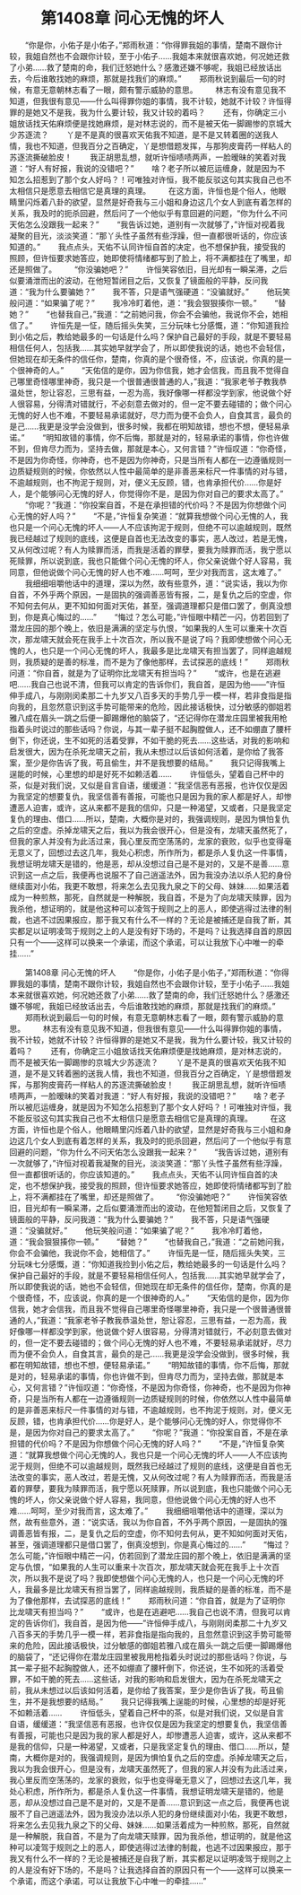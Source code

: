 # 　　第1408章 问心无愧的坏人
　　“你是你，小佑子是小佑子，”郑雨秋道：“你得罪我姐的事情，楚南不跟你计较，我姐自然也不会跟你计较，至于小佑子……我姐本来就很喜欢她，何况她还救了小弟……救了楚南的命，我们迁怒她什么？感激还嫌不够呢，我姐已经放话出去，今后谁敢找她的麻烦，那就是找我们的麻烦。”
　　郑雨秋说到最后一句的时候，有意无意朝林志看了一眼，颇有警示威胁的意思。
　　林志有没有意见我不知道，但我很有意见——什么叫得罪你姐的事情，我不计较，她就不计较？许恒得罪的是她又不是我，我为什么要计较，我又计较的着吗？
　　还有，你确定三小姐放话找天佑麻烦便是找她麻烦，是对林志说的，而不是被天佑一脚踢惨的京城大少苏逐流？
　　丫是不是真的很喜欢天佑我不知道，是不是又转着圈的送我人情，我也不知道，但我百分之百确定，丫是想借题发挥，与那狗皮膏药一样粘人的苏逐流撕破脸皮！
　　我正胡思乱想，就听许恒啧啧两声，一脸暧昧的笑着对我道：“好人有好报，我说的没错吧？”
　　啥？老子所以被厄运缠身，就是因为不知怎么招惹到了那个女人好吗？！可唯独对许恒，我不能反驳这句其实我自己也不太相信只是愿意去相信它是真理的真理。
　　在这方面，许恒也是个俗人，他眼睛里闪烁着八卦的欲望，显然是好奇我与三小姐和身边这几个女人到底有着怎样的关系，我及时的扼杀回避，然后问了一个他似乎有意回避的问题，“你为什么不问天佑怎么没跟我一起来？”
　　“我告诉过她，道别有一次就够了，”许恒对视着我凝聚的目光，淡淡笑道：“那丫头性子虽然有些浮躁，但一直都很听话的，你应该知道的。”
　　我点点头，天佑不认同许恒自首的决定，也不想保护我，接受我的照顾，但许恒要求她答应，她即使将情绪都写到了脸上，将不满都挂在了嘴里，却还是照做了。
　　“你没骗她吧？”
　　许恒笑容依旧，目光却有一瞬呆滞，之后似要涌泄而出的波动，在他短暂闭目之后，又恢复了镜面般的平静，反问我道：“我为什么要骗她？”
　　我不答，只是语气强硬道：“没骗就好。”
　　他玩笑般问道：“如果骗了呢？”
　　我冷冷盯着他，道：“我会狠狠揍你一顿。”
　　“替她？”
　　“也替我自己，”我道：“之前她问我，你会不会骗他，我说你不会，她相信了。”
　　许恒先是一怔，随后摇头失笑，三分玩味七分感慨，道：“你知道我捡到小佑之后，教给她最多的一句话是什么吗？保护自己最好的手段，就是不要轻易相信任何人，包括我……其实她早就学会了，所以即使我说的话，她也不会轻信，但她现在却无条件的信任你，楚南，你真的是个很奇怪，不，应该说，你真的是一个很神奇的人。”
　　“天佑信的是你，因为你信我，她才会信我，而且我不觉得自己哪里奇怪哪里神奇，我只是一个很普通很普通的人，”我道：“我家老爷子教我恭温处世，恕让容忍，三思有益，一忍为高，我好像哪一样都没学到家，他说做个好人很容易，分得清对错就行，不必刻意去做对的，但一定不要去碰错的；做个问心无愧的好人也不难，不要轻易承诺就好，尽力而为便不会负人，自食其言，最负的是己……我更是没学会没做到，很多时候，我都在明知故错，想也不想，便轻易承诺。”
　　“明知故错的事情，你不后悔，那就是对的，轻易承诺的事情，你也许做不到，但肯尽力而为，坚持去做，那就是本心，又何言错？”许恒叹道：“你奇怪，不是因为你奇怪，你神奇，也不是因为你神奇，只是当所有人都在一边遵循规则一边质疑规则的时候，你依然以人性中最简单的是非善恶来标尺一件事情的对与错，不逾越规则，也不拘泥于规则，对，便义无反顾，错，也肯承担代价……你是好人，是个能够问心无愧的好人，你觉得你不是，是因为你对自己的要求太高了。”
　　“你呢？”我道：“你投案自首，不是在承担错的代价吗？不是因为你想做个问心无愧的好人吗？”
　　“不是，”许恒复杂笑道：“就算我想做个问心无愧的人，我也只是一个问心无愧的坏人——人不应该拘泥于规则，但绝不可以逾越规则，既然我已经越过了规则的底线，这便是自首也无法改变的事实，恶人改过，若是无愧，又从何改过呢？有人为赎罪而活，而我是活着的罪孽，要我为赎罪而活，我宁愿以死赎罪，所以说到底，我也只能做个问心无愧的坏人，你父亲说做个好人容易，我同意，但他说做个问心无愧的好人也不难……呵呵，至少对我而言，这太难了。”
　　我细细咀嚼他话中的道理，深以为然，故有些意外，道：“说实话，我以为你自首，不外乎两个原因，一是固执的强调善恶皆有报，二，是复仇之后的空虚，你不知何去何从，更不知如何面对天佑，甚至，强调道理都只是借口罢了，倒真没想到，你是真心悔过的……”
　　“悔过？怎么可能，”许恒眼中精芒一闪，仿若回到了潜龙庄园的那个晚上，依旧是满满的坚定与仇恨，“如果我的人生可以重来十次百次，那龙啸天就会死在我手上十次百次，所以我不是说了吗？我即使想做个问心无愧的人，也只是一个问心无愧的坏人，我最多是比龙啸天有担当罢了，同样逾越规则，我质疑的是善的标准，而不是为了像他那样，去试探恶的底线！”
　　郑雨秋问道：“你自首，就是为了证明你比龙啸天有担当吗？”
　　“或许，也是在逃避吧……我自己也说不清，但我可以肯定的告诉你们，我自首，是因为他——”许恒伸手成八，与刚刚闵柔那二十九岁又八百多天的手势几乎一模一样，若非食指是指向我的，且忽然意识到这手势可能带来的危险，因此接话极快，过分敏感的御姐若雅八成在眉头一跳之后便一脚踢爆他的脑袋了，“还记得你在潜龙庄园里被我用枪指着头时说过的那些话吗？你说，与其一辈子挺不起胸膛做人，还不如绷直了腰杆倒下，你还说，生不如死的活着受罪，不如干脆的死去……这些话，对我的影响和启发很大，因为在杀死龙啸天之前，我从未想过以后该如何活着，是你给了我答案，至少是你告诉了我，苟且偷生，并不是我想要的结局。”
　　我只记得我嘴上逞能的时候，心里想的却是好死不如赖活着……
　　许恒低头，望着自己杯中的茶，似是对我们说，又似是自言自语，缓缓道：“我坚信恶有恶报，也许仅仅是因为我坚定的想要复仇，我坚信善有善报，可能也只是因为我的家人都是好人，却惨遭恶人迫害，或许，这从来都不是我的信仰，只是一种渴望，又或者，只是我坚定复仇的理由、借口……所以，楚南，大概你是对的，我强调规则，是因为惧怕复仇之后的空虚。杀掉龙啸天之后，我以为我会很开心，但是没有，龙啸天虽然死了，但我的家人并没有为此活过来，我心里反而空荡荡的，龙家的衰败，似乎也变得毫无意义了，回想过去这几年，我处心积虑，所作所为，都是杀人复仇这一件事情，我想证明龙啸天是错的，他是恶，却从没想过自己是不是对的，又是不是善……意识到这一点之后，我便再也说服不了自己逍遥法外，因为我没办法以杀人犯的身份继续面对小佑，我更不敢想，将来怎么去见我九泉之下的父母、妹妹……如果活着成为一种煎熬，那死，自然就是一种解脱，我自首，不是为了向龙啸天赎罪，因为我杀他，想证明的，就是他这种可以凌驾于规则之上的恶人，即使逃得过法律的制裁，也逃不过因果报应，那于我又有什么不一样的？无论是被捕还是自我了断，其实都足以证明凌驾于规则之上的人是没有好下场的，不是吗？让我选择自首的原因只有一个——这样可以换来一个承诺，而这个承诺，可以让我放下心中唯一的牵挂……”

　　第1408章 问心无愧的坏人
　　“你是你，小佑子是小佑子，”郑雨秋道：“你得罪我姐的事情，楚南不跟你计较，我姐自然也不会跟你计较，至于小佑子……我姐本来就很喜欢她，何况她还救了小弟……救了楚南的命，我们迁怒她什么？感激还嫌不够呢，我姐已经放话出去，今后谁敢找她的麻烦，那就是找我们的麻烦。”
　　郑雨秋说到最后一句的时候，有意无意朝林志看了一眼，颇有警示威胁的意思。
　　林志有没有意见我不知道，但我很有意见——什么叫得罪你姐的事情，我不计较，她就不计较？许恒得罪的是她又不是我，我为什么要计较，我又计较的着吗？
　　还有，你确定三小姐放话找天佑麻烦便是找她麻烦，是对林志说的，而不是被天佑一脚踢惨的京城大少苏逐流？
　　丫是不是真的很喜欢天佑我不知道，是不是又转着圈的送我人情，我也不知道，但我百分之百确定，丫是想借题发挥，与那狗皮膏药一样粘人的苏逐流撕破脸皮！
　　我正胡思乱想，就听许恒啧啧两声，一脸暧昧的笑着对我道：“好人有好报，我说的没错吧？”
　　啥？老子所以被厄运缠身，就是因为不知怎么招惹到了那个女人好吗？！可唯独对许恒，我不能反驳这句其实我自己也不太相信只是愿意去相信它是真理的真理。
　　在这方面，许恒也是个俗人，他眼睛里闪烁着八卦的欲望，显然是好奇我与三小姐和身边这几个女人到底有着怎样的关系，我及时的扼杀回避，然后问了一个他似乎有意回避的问题，“你为什么不问天佑怎么没跟我一起来？”
　　“我告诉过她，道别有一次就够了，”许恒对视着我凝聚的目光，淡淡笑道：“那丫头性子虽然有些浮躁，但一直都很听话的，你应该知道的。”
　　我点点头，天佑不认同许恒自首的决定，也不想保护我，接受我的照顾，但许恒要求她答应，她即使将情绪都写到了脸上，将不满都挂在了嘴里，却还是照做了。
　　“你没骗她吧？”
　　许恒笑容依旧，目光却有一瞬呆滞，之后似要涌泄而出的波动，在他短暂闭目之后，又恢复了镜面般的平静，反问我道：“我为什么要骗她？”
　　我不答，只是语气强硬道：“没骗就好。”
　　他玩笑般问道：“如果骗了呢？”
　　我冷冷盯着他，道：“我会狠狠揍你一顿。”
　　“替她？”
　　“也替我自己，”我道：“之前她问我，你会不会骗他，我说你不会，她相信了。”
　　许恒先是一怔，随后摇头失笑，三分玩味七分感慨，道：“你知道我捡到小佑之后，教给她最多的一句话是什么吗？保护自己最好的手段，就是不要轻易相信任何人，包括我……其实她早就学会了，所以即使我说的话，她也不会轻信，但她现在却无条件的信任你，楚南，你真的是个很奇怪，不，应该说，你真的是一个很神奇的人。”
　　“天佑信的是你，因为你信我，她才会信我，而且我不觉得自己哪里奇怪哪里神奇，我只是一个很普通很普通的人，”我道：“我家老爷子教我恭温处世，恕让容忍，三思有益，一忍为高，我好像哪一样都没学到家，他说做个好人很容易，分得清对错就行，不必刻意去做对的，但一定不要去碰错的；做个问心无愧的好人也不难，不要轻易承诺就好，尽力而为便不会负人，自食其言，最负的是己……我更是没学会没做到，很多时候，我都在明知故错，想也不想，便轻易承诺。”
　　“明知故错的事情，你不后悔，那就是对的，轻易承诺的事情，你也许做不到，但肯尽力而为，坚持去做，那就是本心，又何言错？”许恒叹道：“你奇怪，不是因为你奇怪，你神奇，也不是因为你神奇，只是当所有人都在一边遵循规则一边质疑规则的时候，你依然以人性中最简单的是非善恶来标尺一件事情的对与错，不逾越规则，也不拘泥于规则，对，便义无反顾，错，也肯承担代价……你是好人，是个能够问心无愧的好人，你觉得你不是，是因为你对自己的要求太高了。”
　　“你呢？”我道：“你投案自首，不是在承担错的代价吗？不是因为你想做个问心无愧的好人吗？”
　　“不是，”许恒复杂笑道：“就算我想做个问心无愧的人，我也只是一个问心无愧的坏人——人不应该拘泥于规则，但绝不可以逾越规则，既然我已经越过了规则的底线，这便是自首也无法改变的事实，恶人改过，若是无愧，又从何改过呢？有人为赎罪而活，而我是活着的罪孽，要我为赎罪而活，我宁愿以死赎罪，所以说到底，我也只能做个问心无愧的坏人，你父亲说做个好人容易，我同意，但他说做个问心无愧的好人也不难……呵呵，至少对我而言，这太难了。”
　　我细细咀嚼他话中的道理，深以为然，故有些意外，道：“说实话，我以为你自首，不外乎两个原因，一是固执的强调善恶皆有报，二，是复仇之后的空虚，你不知何去何从，更不知如何面对天佑，甚至，强调道理都只是借口罢了，倒真没想到，你是真心悔过的……”
　　“悔过？怎么可能，”许恒眼中精芒一闪，仿若回到了潜龙庄园的那个晚上，依旧是满满的坚定与仇恨，“如果我的人生可以重来十次百次，那龙啸天就会死在我手上十次百次，所以我不是说了吗？我即使想做个问心无愧的人，也只是一个问心无愧的坏人，我最多是比龙啸天有担当罢了，同样逾越规则，我质疑的是善的标准，而不是为了像他那样，去试探恶的底线！”
　　郑雨秋问道：“你自首，就是为了证明你比龙啸天有担当吗？”
　　“或许，也是在逃避吧……我自己也说不清，但我可以肯定的告诉你们，我自首，是因为他——”许恒伸手成八，与刚刚闵柔那二十九岁又八百多天的手势几乎一模一样，若非食指是指向我的，且忽然意识到这手势可能带来的危险，因此接话极快，过分敏感的御姐若雅八成在眉头一跳之后便一脚踢爆他的脑袋了，“还记得你在潜龙庄园里被我用枪指着头时说过的那些话吗？你说，与其一辈子挺不起胸膛做人，还不如绷直了腰杆倒下，你还说，生不如死的活着受罪，不如干脆的死去……这些话，对我的影响和启发很大，因为在杀死龙啸天之前，我从未想过以后该如何活着，是你给了我答案，至少是你告诉了我，苟且偷生，并不是我想要的结局。”
　　我只记得我嘴上逞能的时候，心里想的却是好死不如赖活着……
　　许恒低头，望着自己杯中的茶，似是对我们说，又似是自言自语，缓缓道：“我坚信恶有恶报，也许仅仅是因为我坚定的想要复仇，我坚信善有善报，可能也只是因为我的家人都是好人，却惨遭恶人迫害，或许，这从来都不是我的信仰，只是一种渴望，又或者，只是我坚定复仇的理由、借口……所以，楚南，大概你是对的，我强调规则，是因为惧怕复仇之后的空虚。杀掉龙啸天之后，我以为我会很开心，但是没有，龙啸天虽然死了，但我的家人并没有为此活过来，我心里反而空荡荡的，龙家的衰败，似乎也变得毫无意义了，回想过去这几年，我处心积虑，所作所为，都是杀人复仇这一件事情，我想证明龙啸天是错的，他是恶，却从没想过自己是不是对的，又是不是善……意识到这一点之后，我便再也说服不了自己逍遥法外，因为我没办法以杀人犯的身份继续面对小佑，我更不敢想，将来怎么去见我九泉之下的父母、妹妹……如果活着成为一种煎熬，那死，自然就是一种解脱，我自首，不是为了向龙啸天赎罪，因为我杀他，想证明的，就是他这种可以凌驾于规则之上的恶人，即使逃得过法律的制裁，也逃不过因果报应，那于我又有什么不一样的？无论是被捕还是自我了断，其实都足以证明凌驾于规则之上的人是没有好下场的，不是吗？让我选择自首的原因只有一个——这样可以换来一个承诺，而这个承诺，可以让我放下心中唯一的牵挂……”
